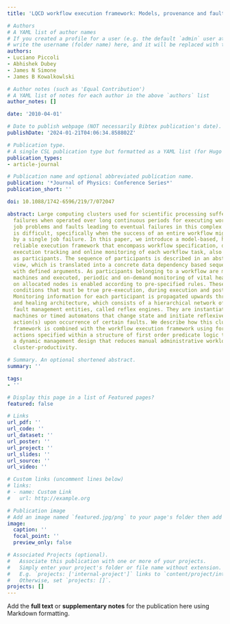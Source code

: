 ```yaml
---
title: 'LQCD workflow execution framework: Models, provenance and fault-tolerance'

# Authors
# A YAML list of author names
# If you created a profile for a user (e.g. the default `admin` user at `content/authors/admin/`), 
# write the username (folder name) here, and it will be replaced with their full name and linked to their profile.
authors:
- Luciano Piccoli
- Abhishek Dubey
- James N Simone
- James B Kowalkowlski

# Author notes (such as 'Equal Contribution')
# A YAML list of notes for each author in the above `authors` list
author_notes: []

date: '2010-04-01'

# Date to publish webpage (NOT necessarily Bibtex publication's date).
publishDate: '2024-01-21T04:06:34.858802Z'

# Publication type.
# A single CSL publication type but formatted as a YAML list (for Hugo requirements).
publication_types:
- article-journal

# Publication name and optional abbreviated publication name.
publication: '*Journal of Physics: Conference Series*'
publication_short: ''

doi: 10.1088/1742-6596/219/7/072047

abstract: Large computing clusters used for scientific processing suffer from systemic
  failures when operated over long continuous periods for executing workflows. Diagnosing
  job problems and faults leading to eventual failures in this complex environment
  is difficult, specifically when the success of an entire workflow might be affected
  by a single job failure. In this paper, we introduce a model-based, hierarchical,
  reliable execution framework that encompass workflow specification, data provenance,
  execution tracking and online monitoring of each workflow task, also referred to
  as participants. The sequence of participants is described in an abstract parameterized
  view, which is translated into a concrete data dependency based sequence of participants
  with defined arguments. As participants belonging to a workflow are mapped onto
  machines and executed, periodic and on-demand monitoring of vital health parameters
  on allocated nodes is enabled according to pre-specified rules. These rules specify
  conditions that must be true pre-execution, during execution and post-execution.
  Monitoring information for each participant is propagated upwards through the reflex
  and healing architecture, which consists of a hierarchical network of decentralized
  fault management entities, called reflex engines. They are instantiated as state
  machines or timed automatons that change state and initiate reflexive mitigation
  action(s) upon occurrence of certain faults. We describe how this cluster reliability
  framework is combined with the workflow execution framework using formal rules and
  actions specified within a structure of first order predicate logic that enables
  a dynamic management design that reduces manual administrative workload, and increases
  cluster-productivity.

# Summary. An optional shortened abstract.
summary: ''

tags:
- ''

# Display this page in a list of Featured pages?
featured: false

# Links
url_pdf: ''
url_code: ''
url_dataset: ''
url_poster: ''
url_project: ''
url_slides: ''
url_source: ''
url_video: ''

# Custom links (uncomment lines below)
# links:
# - name: Custom Link
#   url: http://example.org

# Publication image
# Add an image named `featured.jpg/png` to your page's folder then add a caption below.
image:
  caption: ''
  focal_point: ''
  preview_only: false

# Associated Projects (optional).
#   Associate this publication with one or more of your projects.
#   Simply enter your project's folder or file name without extension.
#   E.g. `projects: ['internal-project']` links to `content/project/internal-project/index.md`.
#   Otherwise, set `projects: []`.
projects: []
---
```


Add the **full text** or **supplementary notes** for the publication here using Markdown formatting.
